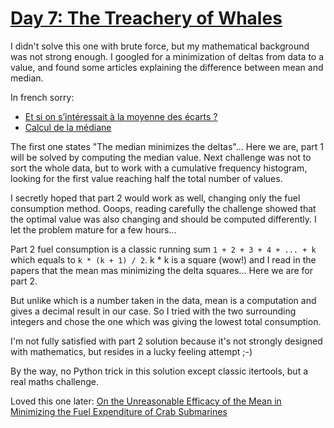 # [Day 7: The Treachery of Whales](https://adventofcode.com/2021/day/7)

I didn't solve this one with brute force, but my mathematical background was not strong enough.
I googled for a minimization of deltas from data to a value, and found some articles explaining the difference
between mean and median.

In french sorry:
- [Et si on s’intéressait à la moyenne des écarts ?](https://www.apmep.fr/IMG/pdf/AAA14048.pdf)
- [Calcul de la médiane](https://www150.statcan.gc.ca/n1/edu/power-pouvoir/ch11/median-mediane/5214872-fra.htm)

The first one states "The median minimizes the deltas"... Here we are, part 1 will be solved by computing the median 
value. Next challenge was not to sort the whole data, but to work with a cumulative frequency histogram, looking for the
first value reaching half the total number of values.

I secretly hoped that part 2 would work as well, changing only the fuel consumption method. Ooops, reading carefully the
challenge showed that the optimal value was also changing and should be computed differently. I let the problem mature 
for a few hours...

Part 2 fuel consumption is a classic running sum `1 + 2 + 3 + 4 + ... + k` which equals to `k * (k + 1) / 2`. k * k is a 
square (wow!) and I read in the papers that the mean mas minimizing the delta squares... Here we are for part 2.

But unlike which is a number taken in the data, mean is a computation and gives a decimal result in our case. So I tried
with the two surrounding integers and chose the one which was giving the lowest total consumption.

I'm not fully satisfied with part 2 solution because it's not strongly designed with mathematics, but resides in a 
lucky feeling attempt ;-)

By the way, no Python trick in this solution except classic itertools, but a real maths challenge.

Loved this one later:
[On the Unreasonable Efficacy of the Mean in Minimizing the Fuel Expenditure of Crab 
Submarines](https://www.reddit.com/r/adventofcode/comments/rawxad/2021_day_7_part_2_i_wrote_a_paper_on_todays/)
